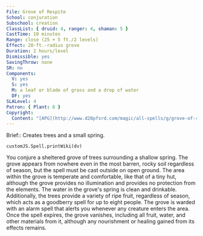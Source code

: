 ```yaml
---
File: Grove of Respite
School: conjuration
Subschool: creation
ClassList: { druid: 4, ranger: 4, shaman: 5 }
CastTime: 10 minutes
Range: close (25 + 5 ft./2 levels)
Effect: 20-ft.-radius grove
Duration: 2 hours/level
Dismissible: yes
SavingThrow: none
SR: no
Components:
  V: yes
  S: yes
  M: a leaf or blade of grass and a drop of water
  DF: yes
SLALevel: 4
Patron: { Plant: 8 }
Copyright:
  Content: "[APG](http://www.d20pfsrd.com/magic/all-spells/g/grove-of-respite)"
---
```

Brief:: Creates trees and a small spring.

```dataviewjs
customJS.Spell.printWiki(dv)
```

You conjure a sheltered grove of trees surrounding a shallow spring. The grove appears from nowhere even in the most barren, rocky soil regardless of season, but the spell must be cast outside on open ground.  The area within the grove is temperate and comfortable, like that of a tiny hut, although the grove provides no illumination and provides no protection from the elements. The water in the grove's spring is clean and drinkable. Additionally, the trees provide a variety of ripe fruit, regardless of season, which acts as a goodberry spell for up to eight people. The grove is warded with an alarm spell that alerts you whenever any creature enters the area. Once the spell expires, the grove vanishes, including all fruit, water, and other materials from it, although any nourishment or healing gained from its effects remains.
